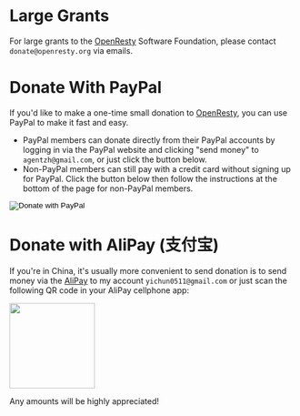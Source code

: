 <!---
    @title         Donate Online
    @creator       Yichun Zhang
    @created       2012-01-11 07:32 GMT
    @modifier      Yichun Zhang
    @modifier_link yichun-zhang
    @modified      2015-12-29 22:33 GMT
    @changes       48
--->


#  Large Grants

For large grants to the [OpenResty](openresty.html) Software Foundation, please contact `donate@openresty.org` via emails.


#  Donate With PayPal

If you'd like to make a one-time small donation to [OpenResty](openresty.html), you can use PayPal to make it fast and easy.

* PayPal members can donate directly from their PayPal accounts by logging in via the PayPal website and clicking "send money" to `agentzh@gmail.com`, or just click the button below.
* Non-PayPal members can still pay with a credit card without signing up for PayPal. Click the button below then follow the instructions at the bottom of the page for non-PayPal members.

<html>
<form name="_xclick" action="https://www.paypal.com/cgi-bin/webscr" method="post" target="_blank">
<input type="hidden" name="cmd" value="_xclick">
<input type="hidden" name="business" value="agentzh@gmail.com">
<input type="hidden" name="item_name" value="OpenResty Donation (in USD)">
<input type="hidden" name="currency_code" value="USD">
<input type="hidden" name="amount" value="">
<input type="image" src="/images/donate_paypal.gif" border="0" name="submit" alt="Donate with PayPal">
</form>
</html>


#  Donate with AliPay (支付宝)

If you're in China, it's usually more convenient to send donation is to send money via the [AliPay](http://www.alipay.com/) to my account `yichun0511@gmail.com` or just scan the following QR code in your AliPay cellphone app:

<html>
<img src="/images/alipay-qrcode.png" width="150">
</html>

Any amounts will be highly appreciated!
